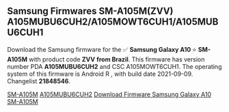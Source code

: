 <h2>Samsung Firmwares SM-A105M(ZVV) A105MUBU6CUH2/A105MOWT6CUH1/A105MUBU6CUH1</h2>
Download the Samsung firmware for the ✅ <strong>Samsung Galaxy A10 </strong> ⭐ <strong>SM-A105M</strong> with product code <strong>ZVV</strong> <strong> from Brazil</strong>. This firmware has version number PDA <strong>A105MUBU6CUH2</strong> and CSC A105MOWT6CUH1. The operating system of this firmware is Android R , with build date 2021-09-09. Changelist <strong>21848546</strong>.


[SM-A105M](https://samfirm.shop/samsung/model/SM-A105M)
[A105MUBU6CUH2](https://samfirm.shop/samsung/pda/A105MUBU6CUH2)
[Download Firmware Samsung Galaxy A10 SM-A105M](https://samfirm.shop/samsung/firmware/454418)
